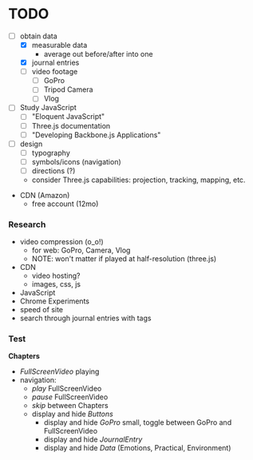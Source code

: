 # TODO

- [ ] obtain data
  * [x] measurable data
    - average out before/after into one
  * [x] journal entries
  * [ ] video footage
    - [ ] GoPro
    - [ ] Tripod Camera
    - [ ] Vlog
- [ ] Study JavaScript
  * [ ] "Eloquent JavaScript"
  * [ ] Three.js documentation
  * [ ] "Developing Backbone.js Applications"
- [ ] design
  * [ ] typography
  * [ ] symbols/icons (navigation)
  * [ ] directions (?)
  * consider Three.js capabilities: projection, tracking, mapping, etc.
- CDN (Amazon)
  * free account (12mo)

### Research

- video compression (o_o!)
  * for web: GoPro, Camera, Vlog
  * NOTE: won't matter if played at half-resolution (three.js)
- CDN
  * video hosting?
  * images, css, js
- JavaScript
- Chrome Experiments
- speed of site
- search through journal entries with tags

### Test

**Chapters**
- _FullScreenVideo_ playing
- navigation:
  * _play_ FullScreenVideo
  * _pause_ FullScreenVideo
  * _skip_ between Chapters
  * display and hide _Buttons_
    - display and hide _GoPro_ small, toggle between GoPro and FullScreenVideo
    - display and hide _JournalEntry_
    - display and hide _Data_ (Emotions, Practical, Environment)
    
